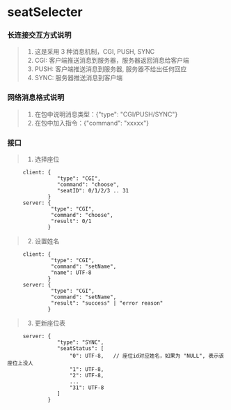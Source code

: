 # seatSelecter


### 长连接交互方式说明

> 1. 这是采用 3 种消息机制，CGI, PUSH, SYNC
> 2. CGI: 客户端推送消息到服务器，服务器返回消息给客户端
> 3. PUSH: 客户端推送消息到服务器, 服务器不给出任何回应
> 4. SYNC: 服务器推送消息到客户端

### 网络消息格式说明

> 1. 在包中说明消息类型：{"type": "CGI/PUSH/SYNC"}
> 2. 在包中加入指令：{"command": "xxxxx"}

### 接口
> 1. 选择座位
```
     client: {
                "type": "CGI", 
                "command": "choose",
                "seatID": 0/1/2/3 .. 31
             }
     server: {
              "type": "CGI",
              "command": "choose",
              "result": 0/1
             }
```
> 2. 设置姓名
```
     client: {
              "type": "CGI",
              "command": "setName",
              "name": UTF-8
             }
     server: {
              "type": "CGI",
              "command": "setName",
              "result": "success" | "error reason"
             }
```
> 3. 更新座位表
```
     server: {
                "type": "SYNC",
                "seatStatus": [
                    "0": UTF-8,   // 座位id对应姓名，如果为 "NULL", 表示该座位上没人
                    "1": UTF-8,
                    "2": UTF-8,
                    ...
                    "31": UTF-8
                ]
             }
```